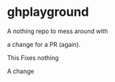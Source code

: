 # ghplayground
A nothing repo to mess around with

a change for a PR (again).

This Fixes nothing


A change